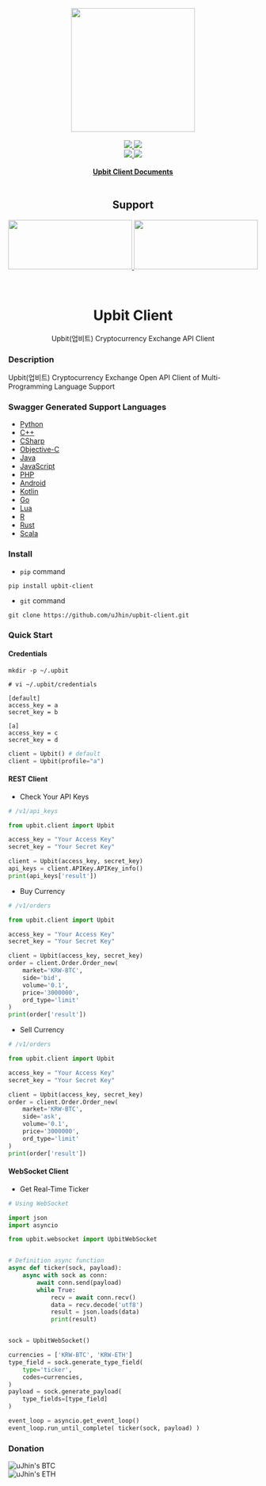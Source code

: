 <div align='center'>
  <img src="logo/logo.png" width="250" height="250">
  <br/><br/>
  <div>
    <a href="https://github.com/uJhin/upbit-client/releases">
      <img src="https://img.shields.io/github/v/release/uJhin/upbit-client"/>
    </a>
    <a href="https://pypi.org/project/upbit-client/">
      <img src="https://img.shields.io/pypi/v/upbit-client"/>
    </a>
  </div>
  <div>
    <a href="https://github.com/uJhin/upbit-client/issues">
      <img src="https://img.shields.io/github/issues/uJhin/upbit-client"/>
    </a>
    <a href="https://github.com/uJhin/upbit-client/blob/main/LICENSE">
      <img src="https://img.shields.io/github/license/uJhin/upbit-client"/>
    </a>
  </div>
  <br/>
  <a href="https://ujhin.github.io/upbit-client-docs/">
    <b>Upbit Client Documents</b>
  </a>
  <br/><br/>
  <div align="center">
    <h2>Support</h2>
    <a href="https://upbit.com/">
      <img src="logo/upbit_logo.png" width="250" height="100"/>
    </a>
    <a href="https://swagger.io/">
      <img src="logo/swagger_logo.png" width="250" height="100">
    </a>
    <br/><br/>
    <div>
      <!-- <img src="https://img.shields.io/github/stars/uJhin/upbit-client?style=social"/> -->
    </div>
    <br/>
  </div>  
</div>

<div align="center">
  <h1>Upbit Client</h1>
  <p>Upbit(업비트) Cryptocurrency Exchange API Client</p>
</div>

### Description
Upbit(업비트) Cryptocurrency Exchange Open API Client of Multi-Programming Language Support


### Swagger Generated Support Languages
- [Python](https://github.com/uJhin/upbit-client/tree/main/swg_generated/python/)
- [C++](https://github.com/uJhin/upbit-client/tree/main/swg_generated/cpp)
- [CSharp](https://github.com/uJhin/upbit-client/tree/main/swg_generated/csharp/)
- [Objective-C](https://github.com/uJhin/upbit-client/tree/main/swg_generated/objective-c)
- [Java](https://github.com/uJhin/upbit-client/tree/main/swg_generated/java/)
- [JavaScript](https://github.com/uJhin/upbit-client/tree/main/swg_generated/)
- [PHP](https://github.com/uJhin/upbit-client/tree/main/swg_generated/php/SwaggerClient-php/)
- [Android](https://github.com/uJhin/upbit-client/tree/main/swg_generated/android)
- [Kotlin](https://github.com/uJhin/upbit-client/tree/main/swg_generated/)
- [Go](https://github.com/uJhin/upbit-client/tree/main/swg_generated/go/)
- [Lua](https://github.com/uJhin/upbit-client/tree/main/swg_generated/lua)
- [R](https://github.com/uJhin/upbit-client/tree/main/swg_generated/r)
- [Rust](https://github.com/uJhin/upbit-client/tree/main/swg_generated/rust)
- [Scala](https://github.com/uJhin/upbit-client/tree/main/swg_generated/scala)

### Install
- `pip` command
```console
pip install upbit-client
```
- `git` command
```console
git clone https://github.com/uJhin/upbit-client.git
```


### Quick Start
#### Credentials
```shell
mkdir -p ~/.upbit
```
```
# vi ~/.upbit/credentials

[default]
access_key = a
secret_key = b

[a]
access_key = c
secret_key = d
```
```python
client = Upbit() # default
client = Upbit(profile="a")
```

#### REST Client
- Check Your API Keys
```python
# /v1/api_keys

from upbit.client import Upbit

access_key = "Your Access Key"
secret_key = "Your Secret Key"

client = Upbit(access_key, secret_key)
api_keys = client.APIKey.APIKey_info()
print(api_keys['result'])
```

- Buy Currency
```python
# /v1/orders

from upbit.client import Upbit

access_key = "Your Access Key"
secret_key = "Your Secret Key"

client = Upbit(access_key, secret_key)
order = client.Order.Order_new(
    market='KRW-BTC',
    side='bid',
    volume='0.1',
    price='3000000',
    ord_type='limit'
)
print(order['result'])
```

- Sell Currency

```python
# /v1/orders

from upbit.client import Upbit

access_key = "Your Access Key"
secret_key = "Your Secret Key"

client = Upbit(access_key, secret_key)
order = client.Order.Order_new(
    market='KRW-BTC',
    side='ask',
    volume='0.1',
    price='3000000',
    ord_type='limit'
)
print(order['result'])
```

#### WebSocket Client
- Get Real-Time Ticker
```python
# Using WebSocket

import json
import asyncio

from upbit.websocket import UpbitWebSocket


# Definition async function
async def ticker(sock, payload):
    async with sock as conn:
        await conn.send(payload)
        while True:
            recv = await conn.recv()
            data = recv.decode('utf8')
            result = json.loads(data)
            print(result)


sock = UpbitWebSocket()

currencies = ['KRW-BTC', 'KRW-ETH']
type_field = sock.generate_type_field(
    type='ticker',
    codes=currencies,
)
payload = sock.generate_payload(
    type_fields=[type_field]
)

event_loop = asyncio.get_event_loop()
event_loop.run_until_complete( ticker(sock, payload) )
```

### Donation
<div align="left">
  <img alt="uJhin's BTC" src="https://img.shields.io/badge/BTC-3NVw2seiTQddGQwc1apqudKxuTqebpyL3s-blue?style=flat-square&logo=bitcoin">
  <br/>
  <img alt="uJhin's ETH" src="https://img.shields.io/badge/ETH-0x60dd373f59862d9df776596889b997e24bee42eb-blue?style=flat-square&logo=ethereum">
</div>
